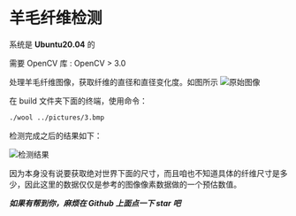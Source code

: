 # 羊毛纤维检测

系统是 **Ubuntu20.04** 的

需要 OpenCV 库 : OpenCV > 3.0

处理羊毛纤维图像，获取纤维的直径和直径变化度。如图所示
![原始图像](https://img-blog.csdnimg.cn/direct/6bc91bfb8134428bb35d9217d412094f.bmp#pic_center)

在 build 文件夹下面的终端，使用命令：

```bash
./wool ../pictures/3.bmp 
```

检测完成之后的结果如下：

![检测结果](https://img-blog.csdnimg.cn/direct/f89c6238a49d462ebe9f4d00b7c953c9.png#pic_center)

因为本身没有说要获取绝对世界下面的尺寸，而且咱也不知道具体的纤维尺寸是多少，因此这里的数据仅仅是参考的图像像素数据做的一个预估数值。


***如果有帮到你，麻烦在 Github 上面点一下 star 吧***

